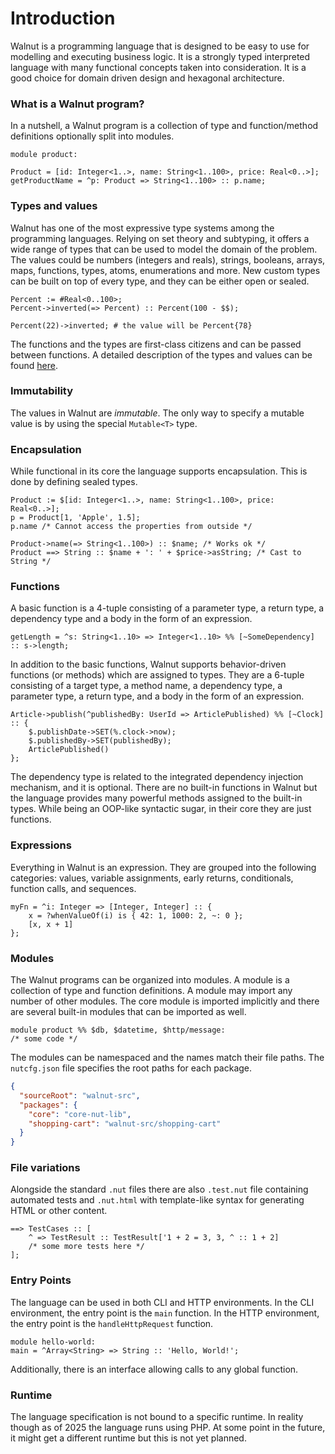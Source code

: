 # Introduction
Walnut is a programming language that is designed to be easy to use for modelling and executing business logic. 
It is a strongly typed interpreted language with many functional concepts taken into consideration.
It is a good choice for domain driven design and hexagonal architecture. 

### What is a Walnut program?
In a nutshell, a Walnut program is a collection of type and function/method definitions optionally split into modules.
```walnut
module product:

Product = [id: Integer<1..>, name: String<1..100>, price: Real<0..>];
getProductName = ^p: Product => String<1..100> :: p.name;
```

### Types and values
Walnut has one of the most expressive type systems among the programming languages. Relying on set theory and subtyping,
it offers a wide range of types that can be used to model the domain of the problem.
The values could be numbers (integers and reals), strings, booleans, arrays, maps, functions, types, atoms, enumerations and more.
New custom types can be built on top of every type, and they can be either open or sealed.
```walnut
Percent := #Real<0..100>;
Percent->inverted(=> Percent) :: Percent(100 - $$); 

Percent(22)->inverted; # the value will be Percent{78}
```
The functions and the types are first-class citizens and can be passed between functions.
A detailed description of the types and values can be found [here](02-types-and-values.md).

### Immutability
The values in Walnut are *immutable*. The only way to specify a mutable value is by using the special `Mutable<T>` type.

### Encapsulation
While functional in its core the language supports encapsulation. This is done by defining sealed types.
```walnut
Product := $[id: Integer<1..>, name: String<1..100>, price: Real<0..>];
p = Product[1, 'Apple', 1.5];
p.name /* Cannot access the properties from outside */

Product->name(=> String<1..100>) :: $name; /* Works ok */
Product ==> String :: $name + ': ' + $price->asString; /* Cast to String */
```

### Functions
A basic function is a 4-tuple consisting of a parameter type, a return type, a dependency type and a body in the form of an expression. 
```walnut
getLength = ^s: String<1..10> => Integer<1..10> %% [~SomeDependency] :: s->length;
```
In addition to the basic functions, Walnut supports behavior-driven functions (or methods) which are assigned to types.
They are a 6-tuple consisting of a target type, a method name, a dependency type, a parameter type, a return type, 
and a body in the form of an expression.
```walnut
Article->publish(^publishedBy: UserId => ArticlePublished) %% [~Clock] :: {
    $.publishDate->SET(%.clock->now);
    $.publishedBy->SET(publishedBy);
    ArticlePublished()
};
```
The dependency type is related to the integrated dependency injection mechanism, and it is optional.
There are no built-in functions in Walnut but the language provides many powerful methods assigned to the 
built-in types. While being an OOP-like syntactic sugar, in their core they are just functions.

### Expressions
Everything in Walnut is an expression. They are grouped into the following categories: values, variable assignments, 
early returns, conditionals, function calls, and sequences.
```walnut
myFn = ^i: Integer => [Integer, Integer] :: {
    x = ?whenValueOf(i) is { 42: 1, 1000: 2, ~: 0 };
    [x, x + 1]
};
```

### Modules
The Walnut programs can be organized into modules. A module is a collection of type and function definitions.
A module may import any number of other modules. The core module is imported implicitly and there are several
built-in modules that can be imported as well.
```walnut
module product %% $db, $datetime, $http/message:
/* some code */
```
The modules can be namespaced and the names match their file paths. The `nutcfg.json` file specifies the
root paths for each package.
```json
{
  "sourceRoot": "walnut-src",
  "packages": {
    "core": "core-nut-lib",
    "shopping-cart": "walnut-src/shopping-cart"
  }
}
```

### File variations
Alongside the standard `.nut` files there are also `.test.nut` file containing automated tests and `.nut.html`
with template-like syntax for generating HTML or other content.
```walnut
==> TestCases :: [
    ^ => TestResult :: TestResult['1 + 2 = 3, 3, ^ :: 1 + 2]
    /* some more tests here */
];    
```

### Entry Points
The language can be used in both CLI and HTTP environments. In the CLI environment, the entry point is the 
`main` function. In the HTTP environment, the entry point is the `handleHttpRequest` function.

```walnut
module hello-world:
main = ^Array<String> => String :: 'Hello, World!';
```
Additionally, there is an interface allowing calls to any global function. 

### Runtime
The language specification is not bound to a specific runtime. In reality though as of 2025 the language runs
using PHP. At some point in the future, it might get a different runtime but this is not yet planned.